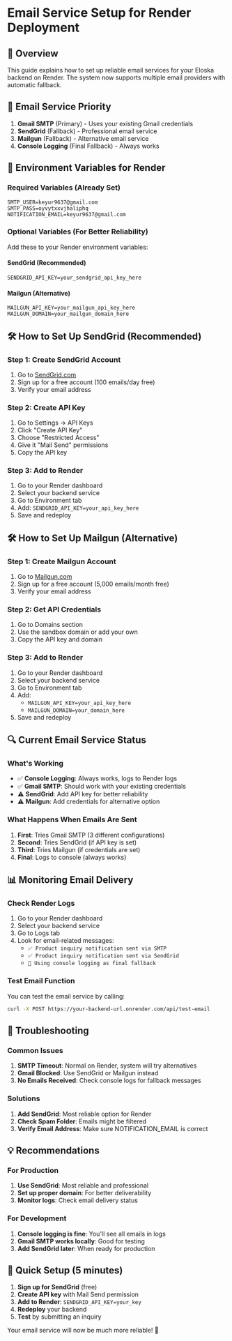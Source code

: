 # Email Service Setup for Render Deployment

## 🚀 Overview
This guide explains how to set up reliable email services for your Eloska backend on Render. The system now supports multiple email providers with automatic fallback.

## 📧 Email Service Priority
1. **Gmail SMTP** (Primary) - Uses your existing Gmail credentials
2. **SendGrid** (Fallback) - Professional email service
3. **Mailgun** (Fallback) - Alternative email service
4. **Console Logging** (Final Fallback) - Always works

## 🔧 Environment Variables for Render

### Required Variables (Already Set)
```env
SMTP_USER=keyur9637@gmail.com
SMTP_PASS=oyvytxxvjhaliphq
NOTIFICATION_EMAIL=keyur9637@gmail.com
```

### Optional Variables (For Better Reliability)
Add these to your Render environment variables:

#### SendGrid (Recommended)
```env
SENDGRID_API_KEY=your_sendgrid_api_key_here
```

#### Mailgun (Alternative)
```env
MAILGUN_API_KEY=your_mailgun_api_key_here
MAILGUN_DOMAIN=your_mailgun_domain_here
```

## 🛠️ How to Set Up SendGrid (Recommended)

### Step 1: Create SendGrid Account
1. Go to [SendGrid.com](https://sendgrid.com)
2. Sign up for a free account (100 emails/day free)
3. Verify your email address

### Step 2: Create API Key
1. Go to Settings → API Keys
2. Click "Create API Key"
3. Choose "Restricted Access"
4. Give it "Mail Send" permissions
5. Copy the API key

### Step 3: Add to Render
1. Go to your Render dashboard
2. Select your backend service
3. Go to Environment tab
4. Add: `SENDGRID_API_KEY=your_api_key_here`
5. Save and redeploy

## 🛠️ How to Set Up Mailgun (Alternative)

### Step 1: Create Mailgun Account
1. Go to [Mailgun.com](https://mailgun.com)
2. Sign up for a free account (5,000 emails/month free)
3. Verify your email address

### Step 2: Get API Credentials
1. Go to Domains section
2. Use the sandbox domain or add your own
3. Copy the API key and domain

### Step 3: Add to Render
1. Go to your Render dashboard
2. Select your backend service
3. Go to Environment tab
4. Add:
   - `MAILGUN_API_KEY=your_api_key_here`
   - `MAILGUN_DOMAIN=your_domain_here`
5. Save and redeploy

## 🔍 Current Email Service Status

### What's Working
- ✅ **Console Logging**: Always works, logs to Render logs
- ✅ **Gmail SMTP**: Should work with your existing credentials
- ⚠️ **SendGrid**: Add API key for better reliability
- ⚠️ **Mailgun**: Add credentials for alternative option

### What Happens When Emails Are Sent
1. **First**: Tries Gmail SMTP (3 different configurations)
2. **Second**: Tries SendGrid (if API key is set)
3. **Third**: Tries Mailgun (if credentials are set)
4. **Final**: Logs to console (always works)

## 📊 Monitoring Email Delivery

### Check Render Logs
1. Go to your Render dashboard
2. Select your backend service
3. Go to Logs tab
4. Look for email-related messages:
   - `✅ Product inquiry notification sent via SMTP`
   - `✅ Product inquiry notification sent via SendGrid`
   - `📧 Using console logging as final fallback`

### Test Email Function
You can test the email service by calling:
```bash
curl -X POST https://your-backend-url.onrender.com/api/test-email
```

## 🚨 Troubleshooting

### Common Issues
1. **SMTP Timeout**: Normal on Render, system will try alternatives
2. **Gmail Blocked**: Use SendGrid or Mailgun instead
3. **No Emails Received**: Check console logs for fallback messages

### Solutions
1. **Add SendGrid**: Most reliable option for Render
2. **Check Spam Folder**: Emails might be filtered
3. **Verify Email Address**: Make sure NOTIFICATION_EMAIL is correct

## 💡 Recommendations

### For Production
1. **Use SendGrid**: Most reliable and professional
2. **Set up proper domain**: For better deliverability
3. **Monitor logs**: Check email delivery status

### For Development
1. **Console logging is fine**: You'll see all emails in logs
2. **Gmail SMTP works locally**: Good for testing
3. **Add SendGrid later**: When ready for production

## 🎯 Quick Setup (5 minutes)

1. **Sign up for SendGrid** (free)
2. **Create API key** with Mail Send permission
3. **Add to Render**: `SENDGRID_API_KEY=your_key`
4. **Redeploy** your backend
5. **Test** by submitting an inquiry

Your email service will now be much more reliable! 🚀
